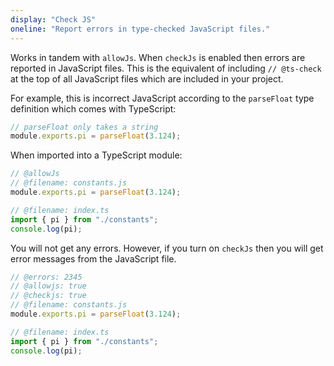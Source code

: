 ```yaml
---
display: "Check JS"
oneline: "Report errors in type-checked JavaScript files."
---
```


Works in tandem with `allowJs`. When `checkJs` is enabled then errors are reported in JavaScript files. This is
the equivalent of including `// @ts-check` at the top of all JavaScript files which are included in your project.

For example, this is incorrect JavaScript according to the `parseFloat` type definition which comes with TypeScript:

```js
// parseFloat only takes a string
module.exports.pi = parseFloat(3.124);
```

When imported into a TypeScript module:

```ts twoslash
// @allowJs
// @filename: constants.js
module.exports.pi = parseFloat(3.124);

// @filename: index.ts
import { pi } from "./constants";
console.log(pi);
```

You will not get any errors. However, if you turn on `checkJs` then you will get error messages from the JavaScript file.

```ts twoslash
// @errors: 2345
// @allowjs: true
// @checkjs: true
// @filename: constants.js
module.exports.pi = parseFloat(3.124);

// @filename: index.ts
import { pi } from "./constants";
console.log(pi);
```
